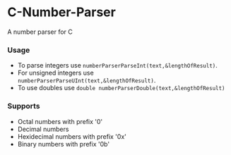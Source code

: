 # C-Number-Parser
A number parser for C
### Usage
* To parse integers use `numberParserParseInt(text,&lengthOfResult)`.
* For unsigned integers use `numberParserParseUInt(text,&lengthOfResult)`.
* To use doubles use `double numberParserDouble(text,&lengthOfResult)`
### Supports
* Octal numbers with prefix '0'
* Decimal numbers
* Hexidecimal numbers with prefix '0x'
* Binary numbers with prefix '0b' 
